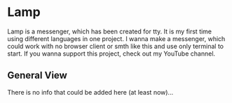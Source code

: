 # Lamp
Lamp is a messenger, which has been created for tty. It is my first time using different languages in one project. I wanna make a messenger, which could work with no browser client or smth like this and use only terminal to start. If you wanna support this project, check out my YouTube channel.  

## General View
There is no info that could be added here (at least now)...
